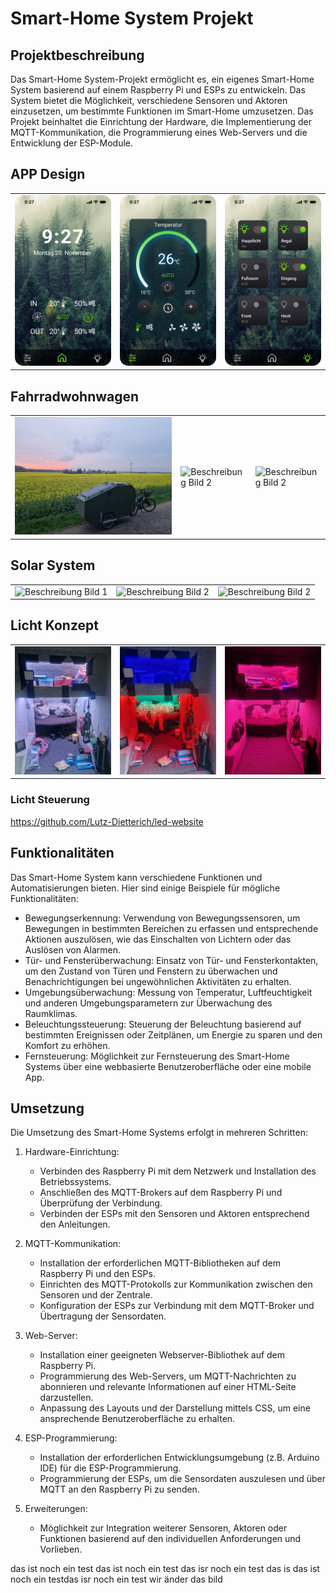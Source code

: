 # Smart-Home System Projekt

## Projektbeschreibung

Das Smart-Home System-Projekt ermöglicht es, ein eigenes Smart-Home System basierend auf einem Raspberry Pi und ESPs zu entwickeln. Das System bietet die Möglichkeit, verschiedene Sensoren und Aktoren einzusetzen, um bestimmte Funktionen im Smart-Home umzusetzen. Das Projekt beinhaltet die Einrichtung der Hardware, die Implementierung der MQTT-Kommunikation, die Programmierung eines Web-Servers und die Entwicklung der ESP-Module.


## APP Design

<table>
  <tr>
    <td><img src="docs/design/FaWoWa-Control-Home.png" alt="Beschreibung Bild 1"></td>
    <td><img src="docs/design/FaWoWa-Control-Settings_Temperature.png" alt="Beschreibung Bild 2"></td>
    <td><img src="docs/design/FaWoWa-Control-Lights.png" alt="Beschreibung Bild 2"></td>
  </tr>
</table>

## Fahrradwohnwagen

<table>
  <tr>
    <td><img src="docs/Camper/camper_images/20250419_201529.jpg" alt="Beschreibung Bild 1"></td>
    <td><img src="docs/Camper/camper_images/20250404_074943.jpg" alt="Beschreibung Bild 2"></td>
    <td><img src="docs/Camper/camper_images/20250818_200319.jpg" alt="Beschreibung Bild 2"></td>
  </tr>
</table>

## Solar System

<table>
  <tr>
    <td><img src="docs/Camper/camper_images/20250328_100722.jpg" alt="Beschreibung Bild 1"></td>
    <td><img src="docs/Camper/camper_images/20250328_100911.jpg" alt="Beschreibung Bild 2"></td>
    <td><img src="docs/Camper/camper_images/20250818_202525.jpg" alt="Beschreibung Bild 2"></td>
  </tr>
</table>

## Licht Konzept

<table>
  <tr>
    <td><img src="docs/Camper/camper_images/20250508_195653.jpg" alt="Beschreibung Bild 1"></td>
    <td><img src="docs/Camper/camper_images/20250508_200309.jpg" alt="Beschreibung Bild 2"></td>
    <td><img src="docs/Camper/camper_images/20250508_215501.jpg" alt="Beschreibung Bild 2"></td>
  </tr>
</table>

### Licht Steuerung

https://github.com/Lutz-Dietterich/led-website

## Funktionalitäten

Das Smart-Home System kann verschiedene Funktionen und Automatisierungen bieten. Hier sind einige Beispiele für mögliche Funktionalitäten:

- Bewegungserkennung: Verwendung von Bewegungssensoren, um Bewegungen in bestimmten Bereichen zu erfassen und entsprechende Aktionen auszulösen, wie das Einschalten von Lichtern oder das Auslösen von Alarmen.
- Tür- und Fensterüberwachung: Einsatz von Tür- und Fensterkontakten, um den Zustand von Türen und Fenstern zu überwachen und Benachrichtigungen bei ungewöhnlichen Aktivitäten zu erhalten.
- Umgebungsüberwachung: Messung von Temperatur, Luftfeuchtigkeit und anderen Umgebungsparametern zur Überwachung des Raumklimas.
- Beleuchtungssteuerung: Steuerung der Beleuchtung basierend auf bestimmten Ereignissen oder Zeitplänen, um Energie zu sparen und den Komfort zu erhöhen.
- Fernsteuerung: Möglichkeit zur Fernsteuerung des Smart-Home Systems über eine webbasierte Benutzeroberfläche oder eine mobile App.

## Umsetzung

Die Umsetzung des Smart-Home Systems erfolgt in mehreren Schritten:

1. Hardware-Einrichtung:

   - Verbinden des Raspberry Pi mit dem Netzwerk und Installation des Betriebssystems.
   - Anschließen des MQTT-Brokers auf dem Raspberry Pi und Überprüfung der Verbindung.
   - Verbinden der ESPs mit den Sensoren und Aktoren entsprechend den Anleitungen.

2. MQTT-Kommunikation:

   - Installation der erforderlichen MQTT-Bibliotheken auf dem Raspberry Pi und den ESPs.
   - Einrichten des MQTT-Protokolls zur Kommunikation zwischen den Sensoren und der Zentrale.
   - Konfiguration der ESPs zur Verbindung mit dem MQTT-Broker und Übertragung der Sensordaten.

3. Web-Server:

   - Installation einer geeigneten Webserver-Bibliothek auf dem Raspberry Pi.
   - Programmierung des Web-Servers, um MQTT-Nachrichten zu abonnieren und relevante Informationen auf einer HTML-Seite darzustellen.
   - Anpassung des Layouts und der Darstellung mittels CSS, um eine ansprechende Benutzeroberfläche zu erhalten.

4. ESP-Programmierung:

   - Installation der erforderlichen Entwicklungsumgebung (z.B. Arduino IDE) für die ESP-Programmierung.
   - Programmierung der ESPs, um die Sensordaten auszulesen und über MQTT an den Raspberry Pi zu senden.

5. Erweiterungen:
   - Möglichkeit zur Integration weiterer Sensoren, Aktoren oder Funktionen basierend auf den individuellen Anforderungen und Vorlieben.

das ist noch ein test
das ist noch ein test
das isr noch ein test
das is
das ist noch ein testdas
isr noch ein test
wir änder das bild

